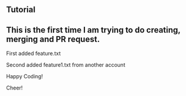 ## Tutorial

## This is the first time I am trying to do creating, merging and PR request.

First added feature.txt

Second added feature1.txt from another account

Happy Coding!

Cheer!
